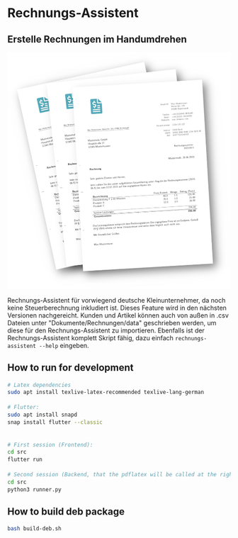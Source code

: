 # Rechnungs-Assistent

## Erstelle Rechnungen im Handumdrehen

![invoices.png](invoices.png)

Rechnungs-Assistent für vorwiegend deutsche Kleinunternehmer, da noch keine Steuerberechnung inkludiert ist.
Dieses Feature wird in den nächsten Versionen nachgereicht.
Kunden und Artikel können auch von außen in .csv Dateien unter "Dokumente/Rechnungen/data" geschrieben werden, um diese für den Rechnungs-Assistent zu importieren.
Ebenfalls ist der Rechnungs-Assistent komplett Skript fähig, dazu einfach `rechnungs-assistent --help` eingeben.

## How to run for development

```bash
# Latex dependencies
sudo apt install texlive-latex-recommended texlive-lang-german

# Flutter:
sudo apt install snapd
snap install flutter --classic


# First session (Frontend):
cd src
flutter run

# Second session (Backend, that the pdflatex will be called at the right time):
cd src
python3 runner.py
```

## How to build deb package

```bash
bash build-deb.sh
```
